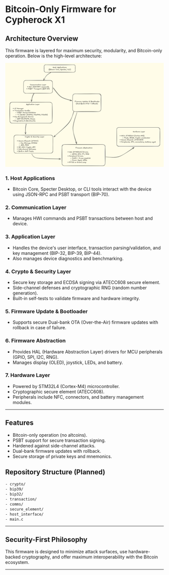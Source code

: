 # Bitcoin-Only Firmware for Cypherock X1

## Architecture Overview

This firmware is layered for maximum security, modularity, and Bitcoin-only operation. Below is the high-level architecture:

![Architecture Diagram](./arch.png)

### 1. Host Applications
- Bitcoin Core, Specter Desktop, or CLI tools interact with the device using JSON-RPC and PSBT transport (BIP-70).

### 2. Communication Layer
- Manages HWI commands and PSBT transactions between host and device.

### 3. Application Layer
- Handles the device's user interface, transaction parsing/validation, and key management (BIP-32, BIP-39, BIP-44).
- Also manages device diagnostics and benchmarking.

### 4. Crypto & Security Layer
- Secure key storage and ECDSA signing via ATECC608 secure element.
- Side-channel defenses and cryptographic RNG (random number generation).
- Built-in self-tests to validate firmware and hardware integrity.

### 5. Firmware Update & Bootloader
- Supports secure Dual-bank OTA (Over-the-Air) firmware updates with rollback in case of failure.

### 6. Firmware Abstraction
- Provides HAL (Hardware Abstraction Layer) drivers for MCU peripherals (GPIO, SPI, I2C, RNG).
- Manages display (OLED), joystick, LEDs, and battery.

### 7. Hardware Layer
- Powered by STM32L4 (Cortex-M4) microcontroller.
- Cryptographic secure element (ATECC608).
- Peripherals include NFC, connectors, and battery management modules.

---

## Features
- Bitcoin-only operation (no altcoins).
- PSBT support for secure transaction signing.
- Hardened against side-channel attacks.
- Dual-bank firmware updates with rollback.
- Secure storage of private keys and mnemonics.

## Repository Structure (Planned)
```
- crypto/
- bip39/
- bip32/
- transaction/
- comms/
- secure_element/
- host_interface/
- main.c
```

---

## Security-First Philosophy
This firmware is designed to minimize attack surfaces, use hardware-backed cryptography, and offer maximum interoperability with the Bitcoin ecosystem.

---
